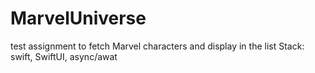# MarvelUniverse

test assignment to fetch Marvel characters and display in the list
Stack: swift, SwiftUI, async/awat
